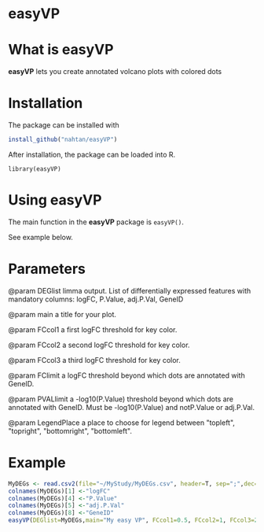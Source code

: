 # easyVP

# What is easyVP

**easyVP** lets you create annotated volcano plots with colored dots

# Installation

The package can be installed with

```r
install_github("nahtan/easyVP")
```

After installation, the package can be loaded into R.

    library(easyVP)

# Using easyVP

The main function in the **easyVP** package is `easyVP()`.

See example below.

# Parameters

@param DEGlist limma output. List of differentially expressed features with mandatory columns: logFC, P.Value, adj.P.Val, GeneID

@param main a title for your plot.

@param FCcol1 a first logFC threshold for key color.

@param FCcol2 a second logFC threshold for key color.

@param FCcol3 a third logFC threshold for key color.

@param FClimit a logFC threshold beyond which dots are annotated with GeneID.

@param PVALlimit a -log10(P.Value) threshold beyond which dots are annotated with GeneID. Must be -log10(P.Value) and notP.Value or adj.P.Val.

@param LegendPlace a place to choose for legend between "topleft", "topright", "bottomright", "bottomleft".


# Example
```r
MyDEGs <- read.csv2(file="~/MyStudy/MyDEGs.csv", header=T, sep=";",dec=".", row.names=1)
colnames(MyDEGs)[1] <-"logFC"
colnames(MyDEGs)[4] <-"P.Value"
colnames(MyDEGs)[5] <-"adj.P.Val"
colnames(MyDEGs)[8] <-"GeneID"
easyVP(DEGlist=MyDEGs,main="My easy VP", FCcol1=0.5, FCcol2=1, FCcol3=2, FClimit=2, PVALlimit=5, LegendPlace="topright")
```
